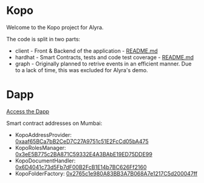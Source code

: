 # Kopo

Welcome to the Kopo project for Alyra.

The code is split in two parts:

- client - Front & Backend of the application -
  [README.md](https://github.com/NicolasMilliard/kopo/blob/main/client/README.md)
- hardhat - Smart Contracts, tests and code test coverage -
  [README.md](https://github.com/NicolasMilliard/kopo/blob/main/hardhat/README.md)
- graph - Originally planned to retrive events in an efficient manner. Due to a lack of time, this was excluded for
  Alyra's demo.

# Dapp

[Access the Dapp](https://kopo.vercel.app/)

Smart contract addresses on Mumbai:

- KopoAddressProvider:
  [0xaaf65BCa7bB2CeD7C27A9751c51E2FcCd05bA475](https://mumbai.polygonscan.com/address/0xaaf65BCa7bB2CeD7C27A9751c51E2FcCd05bA475)
- KopoRolesManager:
  [0x3eE5B775c2BA871C59332E4A3BAbE19ED75DDE99](https://mumbai.polygonscan.com/address/0x3eE5B775c2BA871C59332E4A3BAbE19ED75DDE99)
- KopoDocumentHandler:
  [0x6D4041c73d5Fb7dF00B2FcB1E14b7BC626Ff2160](https://mumbai.polygonscan.com/address/0x6D4041c73d5Fb7dF00B2FcB1E14b7BC626Ff2160)
- KopoFolderFactory:
  [0x2765c1e980A83BB3A7B068A7e1217C5d200047ff](https://mumbai.polygonscan.com/address/0x2765c1e980A83BB3A7B068A7e1217C5d200047ff)
